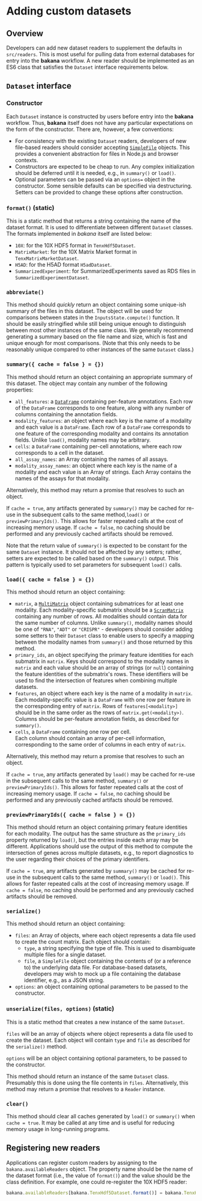# Adding custom datasets

## Overview

Developers can add new dataset readers to supplement the defaults in `src/readers`.
This is most useful for pulling data from external databases for entry into the **bakana** workflow.
A new reader should be implemented as an ES6 class that satisfies the `Dataset` interface requirements below.

## `Dataset` interface

### Constructor

Each `Dataset` instance is constructed by users before entry into the **bakana** workflow.
Thus, **bakana** itself does not have any particular expectations on the form of the constructor.
There are, however, a few conventions:

- For consistency with the existing `Dataset` readers, developers of new file-based readers should consider accepting [`SimpleFile`](https://ltla.github.io/bakana/SimpleFile.html) objects.
  This provides a convenient abstraction for files in Node.js and browser contexts.
- Constructors are expected to be cheap to run.
  Any complex initialization should be deferred until it is needed, e.g., in `summary()` or `load()`.
- Optional parameters can be passed via an `options=` object in the constructor.
  Some sensible defaults can be specified via destructuring.
  Setters can be provided to change these options after construction.

### `format()` (static)

This is a static method that returns a string containing the name of the dataset format.
It is used to differentiate between different `Dataset` classes.
The formats implemented in _bakana_ itself are listed below:

- `10X`: for the 10X HDF5 format in `TenxHdf5Dataset`.
- `MatrixMarket`: for the 10X Matrix Market format in `TenxMatrixMarketDataset`.
- `H5AD`: for the H5AD format `H5adDataset`.
- `SummarizedExperiment`: for SummarizedExperiments saved as RDS files in `SummarizedExperimentDataset`.

### `abbreviate()`

This method should _quickly_ return an object containing some unique-ish summary of the files in this dataset.
The object will be used for comparisons between states in the `InputsState.compute()` function.
It should be easily stringified while still being unique enough to distinguish between most other instances of the same class. 
We generally recommend generating a summary based on the file name and size, which is fast and unique enough for most comparisons.
(Note that this only needs to be reasonably unique compared to other instances of the same `Dataset` class.)

### `summary({ cache = false } = {})`

This method should return an object containing an appropriate summary of this dataset.
The object may contain any number of the following properties:

- `all_features`: a [`DataFrame`](https://ltla.github.io/bioconductor.js/DataFrame.html) containing per-feature annotations.
  Each row of the `DataFrame` corresponds to one feature, along with any number of columns containing the annotation fields.
- `modality_features`: an object where each key is the name of a modality and each value is a `DataFrame`.
  Each row of a `DataFrame` corresponds to one feature of the corresponding modality and contains its annotation fields.
  Unlike `load()`, modality names may be arbitrary.
- `cells`: a `DataFrame` containing per-cell annotations, where each row corresponds to a cell in the dataset.
- `all_assay_names`: an Array containing the names of all assays.
- `modality_assay_names`: an object where each key is the name of a modality and each value is an Array of strings.
  Each Array contains the names of the assays for that modality.

Alternatively, this method may return a promise that resolves to such an object.

If `cache = true`, any artifacts generated by `summary()` may be cached for re-use in the subsequent calls to the same method,`load()` or `previewPrimaryIds()`.
This allows for faster repeated calls at the cost of increasing memory usage.
If `cache = false`, no caching should be performed and any previously cached artifacts should be removed.

Note that the return value of `summary()` is expected to be constant for the same `Dataset` instance.
It should not be affected by any setters; rather, setters are expected to be called based on the `summary()` output.
This pattern is typically used to set parameters for subsequent `load()` calls.

### `load({ cache = false } = {})`

This method should return an object containing:

- `matrix`, a [`MultiMatrix`](https://kanaverse.github.io/scran.js/MultiMatrix.html) object containing submatrices for at least one modality.
  Each modality-specific submatrix should be a [`ScranMatrix`](https://kanaverse.github.io/scran.js/ScranMatrix.html) containing any number of rows.
  All modalities should contain data for the same number of columns.
  Unlike `summary()`, modality names should be one of `"RNA"`, `"ADT"` or `"CRISPR"` -
  developers should consider adding some setters to their `Dataset` class to enable users to specify a mapping between the modality names from `summary()` and those returned by this method.
- `primary_ids`, an object specifying the primary feature identities for each submatrix in `matrix`.
  Keys should correspond to the modality names in `matrix` and each value should be an array of strings (or `null`) containing the feature identities of the submatrix's rows.
  These identifiers will be used to find the intersection of features when combining multiple datasets.
- `features`, an object where each key is the name of a modality in `matrix`.
  Each modality-specific value is a `DataFrame` with one row per feature in the corresponding entry of `matrix`.
  Rows of `features[<modality>]` should be in the same order as the rows of `matrix.get(<modality>)`.
  Columns should be per-feature annotation fields, as described for `summary()`.
- `cells`, a `DataFrame` containing one row per cell.   
  Each column should contain an array of per-cell information, corresponding to the same order of columns in each entry of `matrix`.

Alternatively, this method may return a promise that resolves to such an object.

If `cache = true`, any artifacts generated by `load()` may be cached for re-use in the subsequent calls to the same method, `summary()` or `previewPrimaryIds()`.
This allows for faster repeated calls at the cost of increasing memory usage.
If `cache = false`, no caching should be performed and any previously cached artifacts should be removed.

### `previewPrimaryIds({ cache = false } = {})`

This method should return an object containing primary feature identities for each modality.
The output has the same structure as the `primary_ids` property returned by `load()`, but the entries inside each array may be different.
Applications should use the output of this method to compute the intersection of genes across multiple datasets, 
e.g., to report diagnostics to the user regarding their choices of the primary identifiers.

If `cache = true`, any artifacts generated by `summary()` may be cached for re-use in the subsequent calls to the same method, `summary()` or `load()`.
This allows for faster repeated calls at the cost of increasing memory usage.
If `cache = false`, no caching should be performed and any previously cached artifacts should be removed.

### `serialize()`

This method should return an object containing:

- `files`: an Array of objects, where each object represents a data file used to create the count matrix.
  Each object should contain:
  - `type`, a string specifying the type of file.
    This is used to disambiguate multiple files for a single dataset.
  - `file`, a `SimpleFile` object containing the contents of (or a reference to) the underlying data file.
    For database-based datasets, developers may wish to mock up a file containing the database identifier, e.g., as a JSON string. 
- `options`: an object containing optional parameters to be passed to the constructor.

### `unserialize(files, options)` (static)

This is a static method that creates a new instance of the same `Dataset`.

`files` will be an array of objects where object represents a data file used to create the dataset.
Each object will contain `type` and `file` as described for the `serialize()` method.

`options` will be an object containing optional parameters, to be passed to the constructor.

This method should return an instance of the same `Dataset` class.
Presumably this is done using the file contents in `files`.
Alternatively, this method may return a promise that resolves to a `Reader` instance.

### `clear()`

This method should clear all caches generated by `load()` or `summary()` when `cache = true`. 
It may be called at any time and is useful for reducing memory usage in long-running programs.

## Registering new readers

Applications can register custom readers by assigning to the `bakana.availableReaders` object.
The property name should be the name of the dataset format (i.e., the value of `format()`) and the value should be the class definition.
For example, one could re-register the 10X HDF5 reader:

```js
bakana.availableReaders[bakana.TenxHdf5Dataset.format()] = bakana.TenxHdf5Dataset;
```
